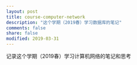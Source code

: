 ```yaml
---
layout: post
title: course-computer-network
description: "这个学期（2019春）学习数据库的笔记"
comments: false
share: false
modified: 2019-03-31
---
```


记录这个学期（2019春）学习计算机网络的笔记和思考